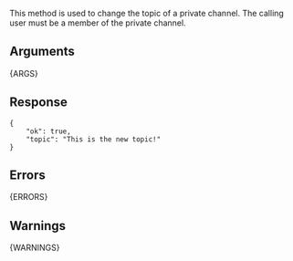 This method is used to change the topic of a private channel. The calling user must be a member of the private channel.

## Arguments

{ARGS}


## Response

	{
		"ok": true,
		"topic": "This is the new topic!"
	}

## Errors

{ERRORS}

## Warnings

{WARNINGS}
